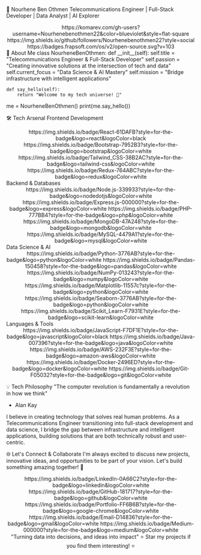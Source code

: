 💫 Nourhene Ben Othmen
Telecommunications Engineer | Full-Stack Developer | Data Analyst | AI Explorer

<div align="center">
https://komarev.com/gh-users?username=Nourhenebenothmen22&color=blueviolet&style=flat-square
https://img.shields.io/github/followers/Nourhenebenothmen22?style=social
https://badges.frapsoft.com/os/v2/open-source.svg?v=103

</div>
🚀 About Me
class NourheneBenOthmen:
    def __init__(self):
        self.title = "Telecommunications Engineer & Full-Stack Developer"
        self.passion = "Creating innovative solutions at the intersection of tech and data"
        self.current_focus = "Data Science & AI Mastery"
        self.mission = "Bridge infrastructure with intelligent applications"
        
    def say_hello(self):
        return "Welcome to my tech universe! 🚀"
        
me = NourheneBenOthmen()
print(me.say_hello())

🛠️ Tech Arsenal
Frontend Development
<div align="center">
https://img.shields.io/badge/React-61DAFB?style=for-the-badge&logo=react&logoColor=black
https://img.shields.io/badge/Bootstrap-7952B3?style=for-the-badge&logo=bootstrap&logoColor=white
https://img.shields.io/badge/Tailwind_CSS-38B2AC?style=for-the-badge&logo=tailwind-css&logoColor=white
https://img.shields.io/badge/Redux-764ABC?style=for-the-badge&logo=redux&logoColor=white

</div>
Backend & Databases
<div align="center">
https://img.shields.io/badge/Node.js-339933?style=for-the-badge&logo=nodedotjs&logoColor=white
https://img.shields.io/badge/Express.js-000000?style=for-the-badge&logo=express&logoColor=white
https://img.shields.io/badge/PHP-777BB4?style=for-the-badge&logo=php&logoColor=white
https://img.shields.io/badge/MongoDB-47A248?style=for-the-badge&logo=mongodb&logoColor=white
https://img.shields.io/badge/MySQL-4479A1?style=for-the-badge&logo=mysql&logoColor=white

</div>
Data Science & AI
<div align="center">
https://img.shields.io/badge/Python-3776AB?style=for-the-badge&logo=python&logoColor=white
https://img.shields.io/badge/Pandas-150458?style=for-the-badge&logo=pandas&logoColor=white
https://img.shields.io/badge/NumPy-013243?style=for-the-badge&logo=numpy&logoColor=white
https://img.shields.io/badge/Matplotlib-11557c?style=for-the-badge&logo=python&logoColor=white
https://img.shields.io/badge/Seaborn-3776AB?style=for-the-badge&logo=python&logoColor=white
https://img.shields.io/badge/Scikit_Learn-F7931E?style=for-the-badge&logo=scikit-learn&logoColor=white

</div>
Languages & Tools
<div align="center">
https://img.shields.io/badge/JavaScript-F7DF1E?style=for-the-badge&logo=javascript&logoColor=black
https://img.shields.io/badge/Java-007396?style=for-the-badge&logo=java&logoColor=white
https://img.shields.io/badge/AWS-232F3E?style=for-the-badge&logo=amazon-aws&logoColor=white
https://img.shields.io/badge/Docker-2496ED?style=for-the-badge&logo=docker&logoColor=white
https://img.shields.io/badge/Git-F05032?style=for-the-badge&logo=git&logoColor=white

</div>

💡 Tech Philosophy
"The computer revolution is fundamentally a revolution in how we think"
- Alan Kay

I believe in creating technology that solves real human problems. As a Telecommunications Engineer transitioning into full-stack development and data science, I bridge the gap between infrastructure and intelligent applications, building solutions that are both technically robust and user-centric.

🌐 Let's Connect & Collaborate
I'm always excited to discuss new projects, innovative ideas, and opportunities to be part of your vision. Let's build something amazing together! 🚀

<div align="center">
https://img.shields.io/badge/LinkedIn-0A66C2?style=for-the-badge&logo=linkedin&logoColor=white
https://img.shields.io/badge/GitHub-181717?style=for-the-badge&logo=github&logoColor=white
https://img.shields.io/badge/Portfolio-FF6B6B?style=for-the-badge&logo=google-chrome&logoColor=white
https://img.shields.io/badge/Email-D14836?style=for-the-badge&logo=gmail&logoColor=white
https://img.shields.io/badge/Medium-000000?style=for-the-badge&logo=medium&logoColor=white

</div>
<div align="center">
"Turning data into decisions, and ideas into impact"
⭐ Star my projects if you find them interesting! ⭐

</div>

